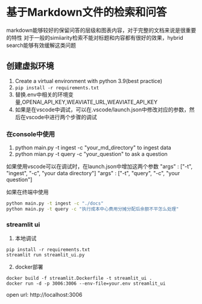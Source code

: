 # 基于Markdown文件的检索和问答

markdown能够较好的保留问答的层级和图表内容，对于完整的文档来说是很重要的特性
对于一般的simiiarity检索不能对标题和内容都有很好的效果，hybrid search能够有效缓解这类问题

## 创建虚拟环境

1. Create a virtual environment with python 3.9(best practice)
2. `pip install -r requirements.txt`
3. 替换.env中相关的环境变量,OPENAI_API_KEY,WEAVIATE_URL,WEAVIATE_API_KEY
4. 如果是在vscode中调试，可以在.vscode/launch.json中修改对应的参数，然后在vscode中进行两个步骤的调试

### 在console中使用
1. python main.py -t ingest -c "your_md_directory" to ingest data
2. python mian.py -t query -c "your_question" to ask a question

如果使用vscode可以在调试时，在launch.json中增加这两个参数
"args" : ["-t", "ingest", "-c", "your data directory"]
"args" : ["-t", "query", "-c", "your question"]

如果在终端中使用
```bash
python main.py -t ingest -c "./docs"
python main.py -t query -c "执行成本中心费用分摊分配后余额不平怎么处理"
```

### streamlit ui

1. 本地调试

```shell
pip install -r requirements.txt
streamlit run streamlit_ui.py
```

2. docker部署
```shell
docker build -f streamlit.Dockerfile -t streamlit_ui .
docker run -d -p 3006:3006 --env-file=your.env streamlit_ui
```

open url: http://localhost:3006


